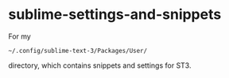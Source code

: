 # sublime-settings-and-snippets
For my 
```
~/.config/sublime-text-3/Packages/User/
```
 directory, which contains snippets and settings for ST3.
 
